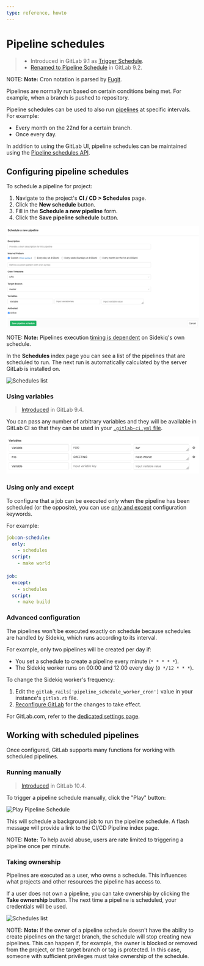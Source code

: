 ```yaml
---
type: reference, howto
---
```


# Pipeline schedules

> - Introduced in GitLab 9.1 as [Trigger Schedule](https://gitlab.com/gitlab-org/gitlab-foss/-/merge_requests/10533).
> - [Renamed to Pipeline Schedule](https://gitlab.com/gitlab-org/gitlab-foss/-/merge_requests/10853) in GitLab 9.2.

NOTE: **Note:**
Cron notation is parsed by [Fugit](https://github.com/floraison/fugit).

Pipelines are normally run based on certain conditions being met. For example, when a branch is pushed to repository.

Pipeline schedules can be used to also run [pipelines](../../../ci/pipelines.md) at specific intervals. For example:

- Every month on the 22nd for a certain branch.
- Once every day.

In addition to using the GitLab UI, pipeline schedules can be maintained using the
[Pipeline schedules API](../../../api/pipeline_schedules.md).

## Configuring pipeline schedules

To schedule a pipeline for project:

1. Navigate to the project's **CI / CD > Schedules** page.
1. Click the **New schedule** button.
1. Fill in the **Schedule a new pipeline** form.
1. Click the **Save pipeline schedule** button.

![New Schedule Form](img/pipeline_schedules_new_form.png)

NOTE: **Note:**
Pipelines execution [timing is dependent](#advanced-configuration) on Sidekiq's own schedule.

In the **Schedules** index page you can see a list of the pipelines that are
scheduled to run. The next run is automatically calculated by the server GitLab
is installed on.

![Schedules list](img/pipeline_schedules_list.png)

### Using variables

> [Introduced](https://gitlab.com/gitlab-org/gitlab-foss/-/merge_requests/12328) in GitLab 9.4.

You can pass any number of arbitrary variables and they will be available in
GitLab CI so that they can be used in your [`.gitlab-ci.yml` file](../../../ci/yaml/README.md).

![Scheduled pipeline variables](img/pipeline_schedule_variables.png)

### Using only and except

To configure that a job can be executed only when the pipeline has been
scheduled (or the opposite), you can use
[only and except](../../../ci/yaml/README.md#onlyexcept-basic) configuration keywords.

For example:

```yaml
job:on-schedule:
  only:
    - schedules
  script:
    - make world

job:
  except:
    - schedules
  script:
    - make build
```

### Advanced configuration

The pipelines won't be executed exactly on schedule because schedules are handled by
Sidekiq, which runs according to its interval.

For example, only two pipelines will be created per day if:

- You set a schedule to create a pipeline every minute (`* * * * *`).
- The Sidekiq worker runs on 00:00 and 12:00 every day (`0 */12 * * *`).

To change the Sidekiq worker's frequency:

1. Edit the `gitlab_rails['pipeline_schedule_worker_cron']` value in your instance's `gitlab.rb` file.
1. [Reconfigure GitLab](../../../administration/restart_gitlab.md#omnibus-gitlab-reconfigure) for the changes to take effect.

For GitLab.com, refer to the [dedicated settings page](../../gitlab_com/index.md#cron-jobs).

## Working with scheduled pipelines

Once configured, GitLab supports many functions for working with scheduled pipelines.

### Running manually

> [Introduced](https://gitlab.com/gitlab-org/gitlab-foss/-/merge_requests/15700) in GitLab 10.4.

To trigger a pipeline schedule manually, click the "Play" button:

![Play Pipeline Schedule](img/pipeline_schedule_play.png)

This will schedule a background job to run the pipeline schedule. A flash
message will provide a link to the CI/CD Pipeline index page.

NOTE: **Note:**
To help avoid abuse, users are rate limited to triggering a pipeline once per
minute.

### Taking ownership

Pipelines are executed as a user, who owns a schedule. This influences what projects and other resources the pipeline has access to.

If a user does not own a pipeline, you can take ownership by clicking the **Take ownership** button.
The next time a pipeline is scheduled, your credentials will be used.

![Schedules list](img/pipeline_schedules_ownership.png)

NOTE: **Note:**
If the owner of a pipeline schedule doesn't have the ability to create pipelines
on the target branch, the schedule will stop creating new pipelines. This can
happen if, for example, the owner is blocked or removed from the project, or
the target branch or tag is protected. In this case, someone with sufficient
privileges must take ownership of the schedule.

<!-- ## Troubleshooting

Include any troubleshooting steps that you can foresee. If you know beforehand what issues
one might have when setting this up, or when something is changed, or on upgrading, it's
important to describe those, too. Think of things that may go wrong and include them here.
This is important to minimize requests for support, and to avoid doc comments with
questions that you know someone might ask.

Each scenario can be a third-level heading, e.g. `### Getting error message X`.
If you have none to add when creating a doc, leave this section in place
but commented out to help encourage others to add to it in the future. -->

